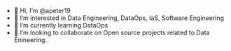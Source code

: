 - 👋 Hi, I’m @apeter19
- 👀 I’m interested in Data Engineering, DataOps, IaS, Software Engineering
- 🌱 I’m currently learning DataOps
- 💞️ I’m looking to collaborate on Open source projects related to Data Enineering.

<!---
apeter19/apeter19 is a ✨ special ✨ repository because its `README.md` (this file) appears on your GitHub profile.
You can click the Preview link to take a look at your changes.
--->

